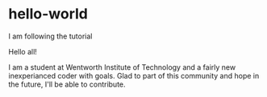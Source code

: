 # hello-world
I am following the tutorial 


Hello all!

I am a student at Wentworth Institute of Technology and a fairly new inexperianced coder with goals.
Glad to part of this community and hope in the future, I'll be able to contribute.
